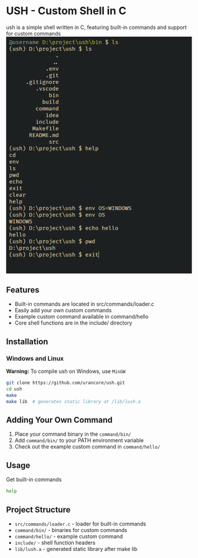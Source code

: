 # USH - Custom Shell in C
ush is a simple shell written in C, featuring built-in commands and support for custom commands
![alt text](assets/img/image.png)
## Features
- Built-in commands are located in src/commands/loader.c
- Easily add your own custom commands
- Example custom command available in command/hello
- Core shell functions are in the include/ directory

## Installation
### Windows and Linux

**Warning:** To compile ush on Windows, use `MinGW`


```bash
git clone https://github.com/urancore/ush.git
cd ush
make
make lib  # generates static library at /lib/lush.a
```

## Adding Your Own Command
1. Place your command binary in the `command/bin/`
2. Add `command/bin/` to your PATH environment variable
3. Check out the example custom command in `command/hello/`

## Usage
Get built-in commands

```bash
help
```

## Project Structure
- `src/commands/loader.c` - loader for built-in commands
- `command/bin/` - binaries for custom commands
- `command/hello/` - example custom command
- `include/` - shell function headers
- `lib/lush.a` - generated static library after make lib
